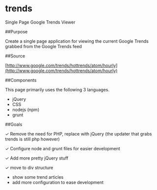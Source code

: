 trends
======

Single Page Google Trends Viewer

##Purpose

Create a single page application for viewing the current Google Trends grabbed from the Google Trends feed

##Source

[http://www.google.com/trends/hottrends/atom/hourly](http://www.google.com/trends/hottrends/atom/hourly)

##Components

This page primarily uses the following 3 languages.

* jQuery
* CSS
* nodejs (npm)
* grunt

##Goals

✓ Remove the need for PHP, replace with jQuery (the updater that grabs trends is still php however)

✓ Configure node and grunt files for easier development

✓ Add more pretty jQuery stuff

✓ move to div structure

* show some trend articles
* add more configuration to ease development
